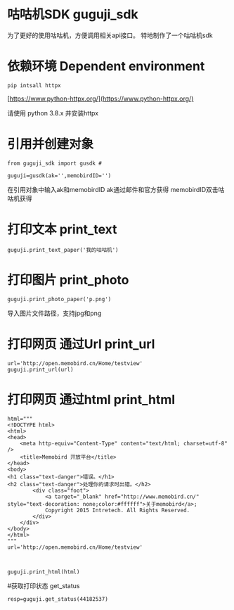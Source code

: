 
# 咕咕机SDK guguji_sdk
为了更好的使用咕咕机，方便调用相关api接口。
特地制作了一个咕咕机sdk

# 依赖环境  Dependent environment

```
pip intsall httpx
```
[https://www.python-httpx.org/](https://www.python-httpx.org/)

请使用 python 3.8.x 并安装httpx 


# 引用并创建对象
```
from guguji_sdk import gusdk #

guguji=gusdk(ak='',memobirdID='')
```
在引用对象中输入ak和memobirdID 
ak通过邮件和官方获得 
memobirdID双击咕咕机获得 


# 打印文本 print_text
```
guguji.print_text_paper('我的咕咕机')
```

# 打印图片 print_photo
```
guguji.print_photo_paper('p.png')
```
导入图片文件路径，支持jpg和png


# 打印网页 通过Url print_url
```
url='http://open.memobird.cn/Home/testview'
guguji.print_url(url)
```
# 打印网页 通过html  print_html  
```
html="""
<!DOCTYPE html>
<html>
<head>
    <meta http-equiv="Content-Type" content="text/html; charset=utf-8" />
    <title>Memobird 开放平台</title>
</head>
<body>
<h1 class="text-danger">错误。</h1>
<h2 class="text-danger">处理你的请求时出错。</h2>
        <div class="foot">
            <a target="_blank" href="http://www.memobird.cn/" style="text-decoration: none;color:#ffffff">关于memobird</a>;
            Copyright 2015 Intretech. All Rights Reserved.
        </div>
    </div>
</body>
</html>
"""
url='http://open.memobird.cn/Home/testview'



guguji.print_html(html)
```


#获取打印状态  get_status
```
resp=guguji.get_status(44182537)
```
